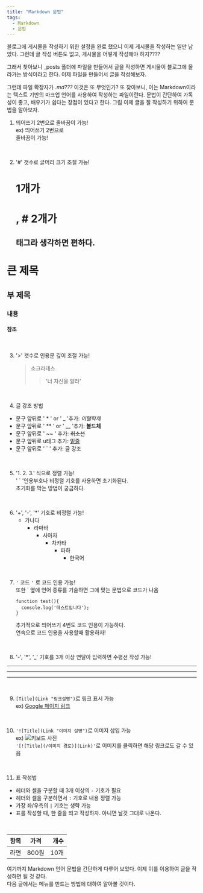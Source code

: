```yaml
---
title: "Markdown 문법"
tags:
  - Markdown
  - 문법
---
```


블로그에 게시물을 작성하기 위한 설정을 완료 했으니 이제 게시물을 작성하는 일만 남았다.
그런데 글 작성 버튼도 없고, 게시물을 어떻게 작성해야 하지????

그래서 찾아보니 _posts 폴더에 파일을 만들어서 글을 작성하면 게시물이 블로그에 올라가는 방식이라고 한다.
이제 파일을 만들어서 글을 작성해보자.

그런데 파일 확장자가 *.md???* 이것은 또 무엇인가?
또 찾아보니, 이는 Markdown이라는 텍스트 기반의 마크업 언어를 사용하여 작성하는 파일이란다.
문법이 간단하여 가독성이 좋고, 배우기가 쉽다는 장점이 있다고 한다.
그럼 이제 글을 잘 작성하기 위하여 문법을 알아보자.

1. 띄어쓰기 2번으로 줄바꿈이 가능!  
ex) 띄어쓰기 2번으로  
    줄바꿈이 가능!  
<br>

2. '#' 갯수로 글머리 크기 조절 가능!  
    # 1개가 <h1>, # 2개가 <h2> 태그라 생각하면 편하다.  
# 큰 제목  
## 부 제목  
### 내용  
#### 참조
<br>
     
3. '>' 갯수로 인용문 깊이 조절 가능!  
    > 소크라테스
    >> '너 자신을 알라'  
<br>
      
4. 글 강조 방법  
- 문구 앞뒤로 ' * ' or ' _ '추가: *이탤릭체*
- 문구 앞뒤로 ' ** ' or ' __ '추가: **볼드체**
- 문구 앞뒤로 ' ~~ ' 추가: ~~취소선~~
- 문구 앞뒤로 u태그 추가: <u>밑줄</u>
- 문구 앞뒤로 ' ` ' 추가: 글 강조

<br>
      
5. '1. 2. 3.' 식으로 정렬 가능!  
' ` '인용부호나 비정렬 기호를 사용하면 초기화된다.  
초기화를 막는 방법이 궁금하다.
<br>
      
6. '+', '-', '*' 기호로 비정렬 가능!  
    + 가나다
      + 라마바
        - 사아자
          - 차카타
            * 파하
              * 한국어


<br>
     
7. ```'``` 코드 ```'``` 로 코드 인용 가능!  
   또한 ` 옆에 언어 종류를 기술하면 그에 맞는 문법으로 코드가 나옴
   
    ```javaxcript
    function test(){
      console.log('테스트입니다');
    }
    ```
    
    추가적으로 띄어쓰기 4번도 코드 인용이 가능하다.  
    연속으로 코드 인용을 사용할때 활용하자!  
<br>

8. '-', '*', '_' 기호를 3개 이상 연달아 입력하면 수평선 작성 가능!  
----------------------
**********************
______________________
<br>
       
9. `[Title](Link "링크설명")`로 링크 표시 가능  
   ex) [Google 페이지 링크](https://google.com "구글 페이지")
<br>
       
10. `'![Title](Link "이미지 설명")`로 이미지 삽입 가능  
   ex) ![키보드 사진](https://devinlife.com/assets/images/bio-photo-keyboard-small.jpg "키보드 사이미지")  
   `'[![Title](/이미지 경로)](Link)'`로 이미지를 클릭하면 해당 링크로도 갈 수 있음
<br>
       
11. 표 작성법  
- 헤더와 셀을 구분할 때 3개 이상의 `-` 기호가 필요
- 헤더와 셀을 구분하면서 `:` 기호로 내용 정렬 가능
- 가장 좌/우측의 `|` 기호는 생략 가능
- 표를 작성할 때, 한 줄을 띄고 작성하자. 아니면 날것 그대로 나온다.
<br>
       
| 항목 | 가격 | 개수 |  
|:---|:---:|---:|  
| 라면 | 800원 | 10개 |  


여기까지 Markdown 언어 문법을 간단하게 다루어 보았다.
이제 이를 이용하여 글을 작성하면 될 것 같다.  
다음 글에서는 메뉴를 만드는 방법에 대하여 알아볼 것이다.
